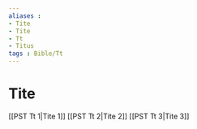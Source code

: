 ```yaml
---
aliases : 
- Tite
- Tite
- Tt
- Titus
tags : Bible/Tt
---
```


# Tite

[[PST Tt 1|Tite 1]]
[[PST Tt 2|Tite 2]]
[[PST Tt 3|Tite 3]]
